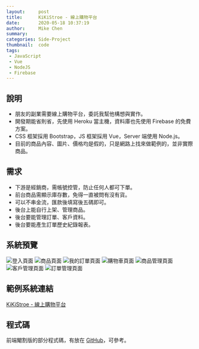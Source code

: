 ```yaml
---
layout:     post
title:      KiKiStroe - 線上購物平台
date:       2020-05-18 10:37:19
author:     Mike Chen
summary:    
categories: Side-Project
thumbnail:  code
tags:
 - JavaScript
 - Vue
 - NodeJS
 - Firebase
---
```



## 說明
* 朋友的副業需要線上購物平台，委託我幫他構想與實作。
* 開發期能省則省，先使用 Heroku 當主機，資料庫也先使用 Firebase 的免費方案。
* CSS 框架採用 Bootstrap，JS 框架採用 Vue，Server 端使用 Node.js。
* 目前的商品內容、圖片、價格均是假的，只是網路上找來做範例的，並非實際商品。

## 需求
* 下游是經銷商，需帳號控管，防止任何人都可下單。
* 前台商品需顯示庫存數，免得一直被問有沒有貨。
* 可以不串金流，匯款後填寫後五碼即可。
* 後台上能自行上架、管理商品。
* 後台要能管理訂單、客戶資料。
* 後台要能產生訂單歷史紀錄報表。


## 系統預覽
![登入頁面](https://i.imgur.com/phUk3o4.png)
![商品頁面](https://i.imgur.com/3ZdhMhR.png)
![我的訂單頁面](https://i.imgur.com/BW0H2TE.png)
![購物車頁面](https://i.imgur.com/aWKQKFU.png)
![商品管理頁面](https://i.imgur.com/i6sBlIp.png)
![客戶管理頁面](https://i.imgur.com/kkmwHvk.png)
![訂單管理頁面](https://i.imgur.com/LYWnDs5.png)


## 範例系統連結
[KiKiStroe - 線上購物平台](https://kikistore-2020.herokuapp.com/)

## 程式碼
前端閹割版的部分程式碼，有放在 [GitHub](https://github.com/mike2014mike/kikistore)，可參考。